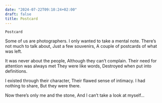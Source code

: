 ```yaml
---
date: "2024-07-22T09:10:24+02:00"
draft: false
title: Postcard
---
```


    Postcard

Some of us are photographers. I only wanted to take a mental note.
There’s not much to talk about, Just a few souvenirs, A couple of
postcards of what was left.

It was never about the people, Although they can’t complain. Their need
for attention was always met They were like words, Destroyed when put
into definitions.

I existed through their character, Their flawed sense of intimacy. I had
nothing to share, But they were there.

Now there’s only me and the stone, And I can’t take a look at myself…
